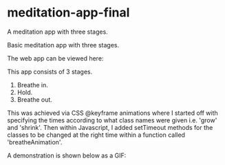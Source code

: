 # meditation-app-final

A meditation app with three stages.

Basic meditation app with three stages.

The web app can be viewed here:

This app consists of 3 stages.

1. Breathe in.
2. Hold.
3. Breathe out.

This was achieved via CSS @keyframe animations where I started off with specifying the times according to what class names were given i.e. 'grow' and 'shrink'. Then within Javascript, I added setTimeout methods for the classes to be changed at the right time within a function called 'breatheAnimation'.

A demonstration is shown below as a GIF:

